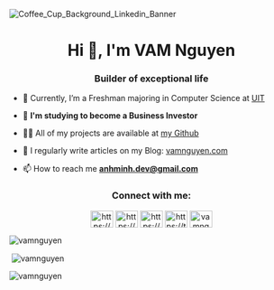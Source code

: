 <!-- ![logo](https://img.freepik.com/free-vector/hand-drawn-web-developers_23-2148819604.jpg?w=996&t=st=1675850999~exp=1675851599~hmac=440e90cd5330517debd3cbf79e540117d4d46477aa32f97d00b1c2b9f7ff4d4e) -->
![Coffee_Cup_Background_Linkedin_Banner](https://github.com/vamnguyen/vamnguyen/assets/120087002/707e1956-b401-41eb-963e-4fcff074764e)

<h1 align="center">Hi 👋, I'm VAM Nguyen</h1>

<h3 align="center">Builder of exceptional life</h3>

<!--<img align="right" alt="Coding" width="400" height="400" object-fit="cover" src="">-->


- 🔭 Currently, I’m a Freshman majoring in Computer Science at [UIT](https://www.facebook.com/UIT.Fanpage)

- 🌱 **I'm studying to become a Business Investor**

- 👨‍💻 All of my projects are available at [my Github](https://github.com/vamnguyen)

- 📝 I regularly write articles on my Blog: [vamnguyen.com](https://dev.to/vamnguyen)

- 📫 How to reach me **anhminh.dev@gmail.com**


<h3 align="center">Connect with me:</h3>
<p align="center">
<a href="https://www.linkedin.com/in/vamnguyen" target="blank"><img align="center" src="https://raw.githubusercontent.com/rahuldkjain/github-profile-readme-generator/master/src/images/icons/Social/linked-in-alt.svg" alt="https://www.linkedin.com/in/vamnguyen" height="30" width="40" /></a>
<a href="https://fb.com/wcnvam.dev" target="blank"><img align="center" src="https://raw.githubusercontent.com/rahuldkjain/github-profile-readme-generator/master/src/images/icons/Social/facebook.svg" alt="https://www.facebook.com/wcnvam.dev" height="30" width="40" /></a>
<a href="https://www.youtube.com/channel/UCxXMfTziqr-qbOefHIwOjtA" target="blank"><img align="center" src="https://raw.githubusercontent.com/rahuldkjain/github-profile-readme-generator/master/src/images/icons/Social/youtube.svg" alt="https://www.youtube.com/channel/ucxxmftziqr-qboefhiwojta" height="30" width="40" /></a>
<a href="https://twitter.com/anhminhdev" target="blank"><img align="center" src="https://raw.githubusercontent.com/rahuldkjain/github-profile-readme-generator/master/src/images/icons/Social/twitter.svg" alt="https://twitter.com/anhminhdev" height="30" width="40" /></a>
<a href="https://www.hackerrank.com/h22520880" target="blank"><img align="center" src="https://raw.githubusercontent.com/rahuldkjain/github-profile-readme-generator/master/src/images/icons/Social/hackerrank.svg" alt="vamnguyen" height="30" width="40" /></a>
</p>
  


<!--<h3 align="left">Languages and Tools:</h3>
<!-- <p align="left"> <a href="https://developer.android.com" target="_blank" rel="noreferrer"> <img src="https://raw.githubusercontent.com/devicons/devicon/master/icons/android/android-original-wordmark.svg" alt="android" width="40" height="40"/> </a> <a href="https://www.cprogramming.com/" target="_blank" rel="noreferrer"> <img src="https://raw.githubusercontent.com/devicons/devicon/master/icons/c/c-original.svg" alt="c" width="40" height="40"/> </a> <a href="https://www.w3schools.com/cpp/" target="_blank" rel="noreferrer"> <img src="https://raw.githubusercontent.com/devicons/devicon/master/icons/cplusplus/cplusplus-original.svg" alt="cplusplus" width="40" height="40"/> </a> <a href="https://www.w3schools.com/css/" target="_blank" rel="noreferrer"> <img src="https://raw.githubusercontent.com/devicons/devicon/master/icons/css3/css3-original-wordmark.svg" alt="css3" width="40" height="40"/> </a> <a href="https://www.docker.com/" target="_blank" rel="noreferrer"> <img src="https://raw.githubusercontent.com/devicons/devicon/master/icons/docker/docker-original-wordmark.svg" alt="docker" width="40" height="40"/> </a> <a href="https://www.figma.com/" target="_blank" rel="noreferrer"> <img src="https://www.vectorlogo.zone/logos/figma/figma-icon.svg" alt="figma" width="40" height="40"/> </a> <a href="https://www.w3.org/html/" target="_blank" rel="noreferrer"> <img src="https://raw.githubusercontent.com/devicons/devicon/master/icons/html5/html5-original-wordmark.svg" alt="html5" width="40" height="40"/> </a> <a href="https://www.java.com" target="_blank" rel="noreferrer"> <img src="https://raw.githubusercontent.com/devicons/devicon/master/icons/java/java-original.svg" alt="java" width="40" height="40"/> </a> <a href="https://developer.mozilla.org/en-US/docs/Web/JavaScript" target="_blank" rel="noreferrer"> <img src="https://raw.githubusercontent.com/devicons/devicon/master/icons/javascript/javascript-original.svg" alt="javascript" width="40" height="40"/> </a> <a href="https://www.mysql.com/" target="_blank" rel="noreferrer"> <img src="https://raw.githubusercontent.com/devicons/devicon/master/icons/mysql/mysql-original-wordmark.svg" alt="mysql" width="40" height="40"/> </a> <a href="https://nodejs.org" target="_blank" rel="noreferrer"> <img src="https://raw.githubusercontent.com/devicons/devicon/master/icons/nodejs/nodejs-original-wordmark.svg" alt="nodejs" width="40" height="40"/> </a> <a href="https://www.photoshop.com/en" target="_blank" rel="noreferrer"> <img src="https://raw.githubusercontent.com/devicons/devicon/master/icons/photoshop/photoshop-line.svg" alt="photoshop" width="40" height="40"/> </a> <a href="https://www.python.org" target="_blank" rel="noreferrer"> <img src="https://raw.githubusercontent.com/devicons/devicon/master/icons/python/python-original.svg" alt="python" width="40" height="40"/> </a> <a href="https://reactjs.org/" target="_blank" rel="noreferrer"> <img src="https://raw.githubusercontent.com/devicons/devicon/master/icons/react/react-original-wordmark.svg" alt="react" width="40" height="40"/> </a> <a href="https://reactnative.dev/" target="_blank" rel="noreferrer"> <img src="https://reactnative.dev/img/header_logo.svg" alt="reactnative" width="40" height="40"/> </a> <a href="https://www.typescriptlang.org/" target="_blank" rel="noreferrer"> <img src="https://raw.githubusercontent.com/devicons/devicon/master/icons/typescript/typescript-original.svg" alt="typescript" width="40" height="40"/> </a> <a href="https://unity.com/" target="_blank" rel="noreferrer"> <img src="https://www.vectorlogo.zone/logos/unity3d/unity3d-icon.svg" alt="unity" width="40" height="40"/> </a> </p> -->



<p><img align="center" src="https://github-readme-stats.vercel.app/api/top-langs?username=vamnguyen&show_icons=true&locale=en&layout=compact&theme=radical" alt="vamnguyen" /></p>

<p>&nbsp;<img align="center" src="https://github-readme-stats.vercel.app/api?username=vamnguyen&show_icons=true&locale=en&theme=radical" alt="vamnguyen" /></p>

<p><img align="center" src="https://github-readme-streak-stats.herokuapp.com/?user=vamnguyen&theme=radical" alt="vamnguyen" /></p>


